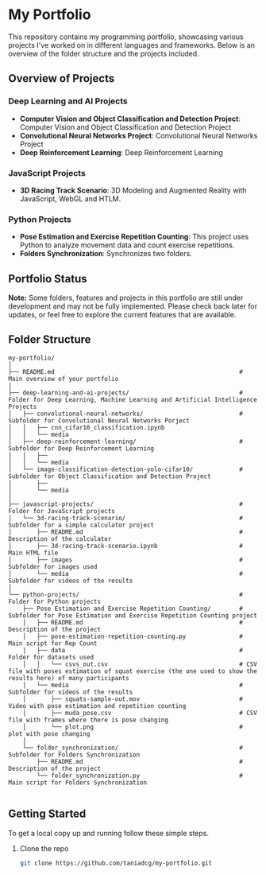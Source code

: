 # My Portfolio

This repository contains my programming portfolio, showcasing various projects I've worked on in different languages and frameworks. Below is an overview of the folder structure and the projects included.

## Overview of Projects

### Deep Learning and AI Projects 
- **Computer Vision and Object Classification and Detection Project**: Computer Vision and Object Classification and Detection Project
- **Convolutional Neural Networks Project**: Convolutional Neural Networks Project
- **Deep Reinforcement Learning**: Deep Reinforcement Learning

### JavaScript Projects
- **3D Racing Track Scenario**: 3D Modeling and Augmented Reality with JavaScript, WebGL and HTLM.

### Python Projects
- **Pose Estimation and Exercise Repetition Counting**: This project uses Python to analyze movement data and count exercise repetitions.
- **Folders Synchronization**: Synchronizes two folders.

## Portfolio Status
**Note:** Some folders, features and projects in this portfolio are still under development and may not be fully implemented. Please check back later for updates, or feel free to explore the current features that are available.

## Folder Structure

```
my-portfolio/
│
├── README.md                                                    # Main overview of your portfolio
│
├── deep-learning-and-ai-projects/                               # Folder for Deep Learning, Machine Learning and Artificial Intelligence Projects
│   ├── convolutional-neural-networks/                           # Subfolder for Convolutional Neural Networks Porject
│   │   ├── cnn_cifar10_classification.ipynb                                                 
│   │   └── media
│   ├── deep-reinforcement-learning/                             # Subfolder for Deep Reinforcement Learning
│   │   ├──                                              
│   │   └── media
│   └── image-classification-detection-yolo-cifar10/             # Subfolder for Object Classification and Detection Project
│       ├──                                                
│       └── media
│
├── javascript-projects/                                         # Folder for JavaScript projects
│   └── 3d-racing-track-scenario/                                # Subfolder for a simple calculator project
│       ├── README.md                                            # Description of the calculator
│       ├── 3d-racing-track-scenario.ipynb                       # Main HTML file
│       ├── images                                               # Subfolder for images used
│       └── media                                                # Subfolder for videos of the results
│
└── python-projects/                                             # Folder for Python projects
    ├── Pose Estimation and Exercise Repetition Counting/        # Subfolder for Pose Estimation and Exercise Repetition Counting project
    │   ├── README.md                                            # Description of the project
    │   ├── pose-estimation-repetition-counting.py               # Main script for Rep Count
    |   ├── data                                                 # Folder for datasets used 
    │   │   └── csvs_out.csv                                     # CSV file with poses estimation of squat exercise (the one used to show the results here) of many participants 
    │   └── media                                                # Subfolder for videos of the results
    │       ├── squats-sample-out.mov                            # Video with pose estimation and repetition counting
    │       ├── muda_pose.csv                                    # CSV file with frames where there is pose changing
    │       └── plot.png                                         # plot with pose changing
    │
    └── folder_synchronization/                                  # Subfolder for Folders Synchronization
        ├── README.md                                            # Description of the project
        └── folder_synchronization.py                            # Main script for Folders Synchronization
   

``` 

## Getting Started

To get a local copy up and running follow these simple steps.

1. Clone the repo
   ```bash
   git clone https://github.com/taniadcg/my-portfolio.git

